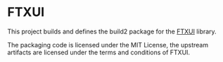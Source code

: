 # FTXUI

This project builds and defines the build2 package for the [FTXUI](https://github.com/ArthurSonzogni/FTXUI) library.

The packaging code is licensed under the MIT License, the upstream artifacts are licensed under the terms and conditions of FTXUI.
